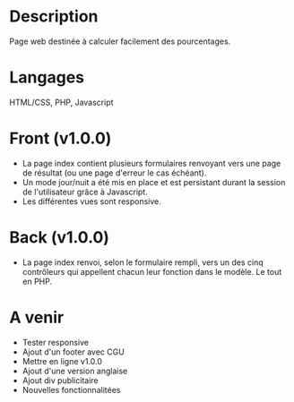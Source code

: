 # Description
Page web destinée à calculer facilement des pourcentages.
# Langages
HTML/CSS, PHP, Javascript
# Front (v1.0.0)
- La page index contient plusieurs formulaires renvoyant vers une page de résultat (ou une page d'erreur le cas échéant).
- Un mode jour/nuit a été mis en place et est persistant durant la session de l'utilisateur grâce à Javascript.
- Les différentes vues sont responsive.
# Back (v1.0.0)
- La page index renvoi, selon le formulaire rempli, vers un des cinq contrôleurs qui appellent chacun leur fonction dans le modèle. Le tout en PHP.
# A venir 
- Tester responsive
- Ajout d'un footer avec CGU
- Mettre en ligne v1.0.0
- Ajout d'une version anglaise
- Ajout div publicitaire
- Nouvelles fonctionnalitées
